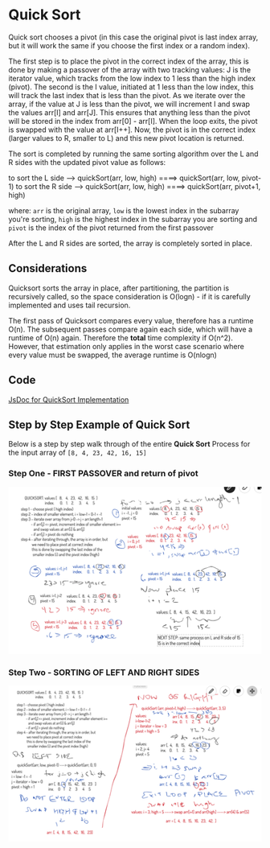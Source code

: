 # Quick Sort

Quick sort chooses a pivot (in this case the original pivot is last index array, but it will work the same if you choose the first index or a random index).

The first step is to place the pivot in the correct index of the array, this is done by making a passover of the array with two tracking values: J is the iterator value, which tracks from the low index to 1 less than the high index (pivot). The second is the I value, initiated at 1 less than the low index, this will track the last index that is less than the pivot. As we iterate over the array, if the value at J is less than the pivot, we will increment I and swap the values arr[I] and arr[J]. This ensures that anything less than the pivot will be stored in the index from arr[0] - arr[I]. When the loop exits, the pivot is swapped with the value at arr[I++]. Now, the pivot is in the correct index (larger values to R, smaller to L) and this new pivot location is returned.

The sort is completed by running the same sorting algorithm over the L and R sides with the updated pivot value as follows:

to sort the L side --> quickSort(arr, low, high) ====> quickSort(arr, low, pivot-1)
to sort the R side --> quickSort(arr, low, high) ====> quickSort(arr, pivot+1, high)

where: `arr` is the original array, `low` is the lowest index in the subarray you're sorting, `high` is the highest index in the subarray you are sorting and `pivot` is the index of the pivot returned from the first passover

After the L and R sides are sorted, the array is completely sorted in place.

## Considerations

Quicksort sorts the array in place, after partitioning, the partition is recursively called, so the space consideration is O(logn) - if it is carefully implemented and uses tail recursion.

The first pass of Quicksort compares every value, therefore has a runtime O(n). The subsequent passes compare again each side, which will have a runtime of O(n) again. Therefore the **total** time complexity if O(n^2). However, that estimation only applies in the worst case scenario where every value must be swapped, the average runtime is O(nlogn)

## Code

[JsDoc for QuickSort Implementation](https://annethor.github.io/data-structures-and-algorithms/out/quickSort.js.html)

## Step by Step Example of Quick Sort

Below is a step by step walk through of the entire **Quick Sort** Process for the input array of `[8, 4, 23, 42, 16, 15]`

### Step One - FIRST PASSOVER and return of pivot

![Halving of the array](./quick-sort-1.png)

### Step Two - SORTING OF LEFT AND RIGHT SIDES

![Merging of the array](./quick-sort-2.png)

